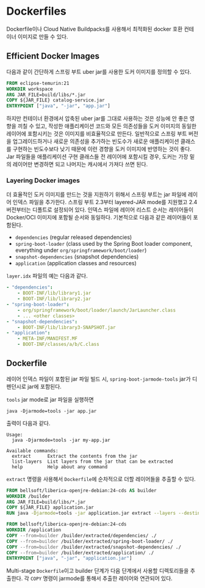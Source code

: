 # Dockerfiles

Dockerfile이나 Cloud Native Buildpacks를 사용해서 최적화된 docker 호환 컨테이너 이미지로 만들 수 있다.

## Efficient Docker Images

다음과 같이 간단하게 스프링 부트 uber jar를 사용한 도커 이미지를 정의할 수 있다.

```dockerfile
FROM eclipse-temurin:21
WORKDIR workspace
ARG JAR_FILE=build/libs/*.jar
COPY ${JAR_FILE} catalog-service.jar
ENTRYPOINT ["java", "-jar", "app.jar"]
```

하지만 컨테이너 환경에서 압축된 uber jar를 그대로 사용하는 것은 성능에 안 좋은 영향을 끼칠 수 있고, 작성한 애플리케이션 코드와 모든 의존성들을 도커 이미지의 동일한
레이어에 포함시키는 것은 이미지를 비효율적으로 만든다. 일반적으로 스프링 부트 버전을 업그레이드하거나 새로운 의존성을 추가하는 빈도수가 새로운 애플리케이션 클래스를 구현하는
빈도수보다 낮기 때문에 이런 경향을 도커 이미지에 반영하는 것이 좋다. Jar 파일들을 애플리케이션 구현 클래스들 전 레이어에 포함시킬 경우, 도커는 가장 밑의 레이어만 변경하면
되고 나머지는 캐시에서 가져다 쓰면 된다.

### Layering Docker images

더 효율적인 도커 이미지를 만드는 것을 지원하기 위해서 스프링 부트는 jar 파일에 레이어 인덱스 파일을 추가한다. 스프링 부트 2.3부터 layered-JAR mode를 지원했고
2.4 버전부터는 디폴트로 설정되어 있다. 인덱스 파일에 레이어 리스트 순서는 레이어들이 Docker/OCI 이미지에 포함될 순서와 동일하다. 기본적으로 다음과 같은 레이어들이
포함된다.

- `dependencies` (regular released dependencies)
- `spring-boot-loader` (class used by the Spring Boot loader component, everything under
  `org/springframework/boot/loader`)
- `snapshot-dependencies` (snapshot dependencies)
- `application` (application classes and resources)

`layer.idx` 파일의 예는 다음과 같다.

```yaml
- "dependencies":
    - BOOT-INF/lib/library1.jar
    - BOOT-INF/lib/library2.jar
- "spring-boot-loader":
    - org/springframework/boot/loader/launch/JarLauncher.class
    - ... <other classes>
- "snapshot-dependencies":
    - BOOT-INF/lib/library3-SNAPSHOT.jar
- "application":
    - META-INF/MANIFEST.MF
    - BOOT-INF/classes/a/b/C.class
```

## Dockerfile

레이어 인덱스 파일이 포함된 jar 파일 빌드 시, `spring-boot-jarmode-tools` jar가 디펜던시로 jar에 포함된다.

`tools` jar mode로 jar 파일을 실행하면

```shell
java -Djarmode=tools -jar app.jar
```

출력이 다음과 같다.

```
Usage:
  java -Djarmode=tools -jar my-app.jar

Available commands:
  extract      Extract the contents from the jar
  list-layers  List layers from the jar that can be extracted
  help         Help about any command
```

`extract` 명령을 사용해서 `Dockerfile`에 순차적으로 더할 레이어들을 추출할 수 있다.

```dockerfile
FROM bellsoft/liberica-openjre-debian:24-cds AS builder
WORKDIR /builder
ARG JAR_FILE=build/libs/*.jar
COPY ${JAR_FILE} application.jar
RUN java -Djarmode=tools -jar application.jar extract --layers --destination extracted

FROM bellsoft/liberica-openjre-debian:24-cds
WORKDIR /application
COPY --from=builder /builder/extracted/dependencies/ ./
COPY --from=builder /builder/extracted/spring-boot-loader/ ./
COPY --from=builder /builder/extracted/snapshot-dependencies/ ./
COPY --from=builder /builder/extracted/application/ ./
ENTRYPOINT ["java", "-jar", "application.jar"]
```

Multi-stage `Dockerfile`이고 builder 단계가 다음 단계에서 사용할 디렉토리들을 추출한다. 각 `COPY` 명령이 jarmode를 통해서 추출한 레이어와 연관되어 있다.
